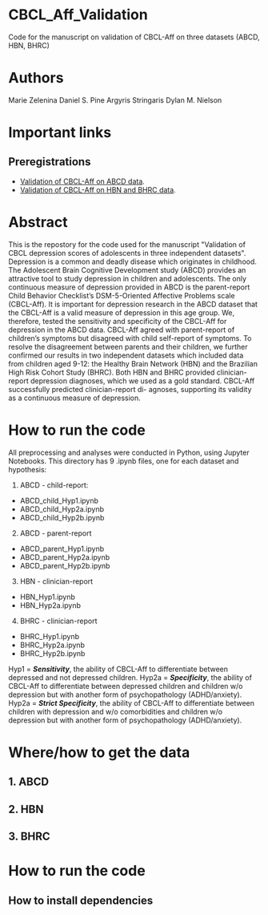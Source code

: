 # CBCL_Aff_Validation

Code for the manuscript on validation of CBCL-Aff on three datasets (ABCD, HBN, BHRC)

# Authors

Marie Zelenina
Daniel S. Pine
Argyris Stringaris
Dylan M. Nielson

# Important links

## Preregistrations
- [Validation of CBCL-Aff on ABCD data](https://osf.io/a93ts/).
- [Validation of CBCL-Aff on HBN and BHRC data](https://osf.io/vw5ek/).

# Abstract

This is the repostory for the code used for the manuscript "Validation of CBCL depression scores of
adolescents in three independent datasets". Depression is a common and deadly disease which originates in childhood. The Adolescent Brain Cognitive Development study (ABCD) provides an attractive tool to study depression in children and adolescents. The only continuous measure of depression provided in ABCD is the parent-report Child Behavior Checklist’s DSM-5-Oriented Affective Problems scale (CBCL-Aff). It is important for depression research in
the ABCD dataset that the CBCL-Aff is a valid measure of depression in this age group. We, therefore, tested the sensitivity and specificity of
the CBCL-Aff for depression in the ABCD data. CBCL-Aff agreed with parent-report of children’s symptoms but disagreed with child self-report
of symptoms. To resolve the disagreement between parents and their children, we further confirmed our results in two independent datasets
which included data from children aged 9-12: the Healthy Brain Network (HBN) and the Brazilian High Risk Cohort Study (BHRC). Both HBN
and BHRC provided clinician-report depression diagnoses, which we used as a gold standard. CBCL-Aff successfully predicted clinician-report di-
agnoses, supporting its validity as a continuous measure of depression.

# How to run the code

All preprocessing and analyses were conducted in Python, using Jupyter Notebooks.
This directory has 9 .ipynb files, one for each dataset and hypothesis:

1. ABCD - child-report:
- ABCD_child_Hyp1.ipynb
- ABCD_child_Hyp2a.ipynb
- ABCD_child_Hyp2b.ipynb

2. ABCD - parent-report
- ABCD_parent_Hyp1.ipynb
- ABCD_parent_Hyp2a.ipynb
- ABCD_parent_Hyp2b.ipynb

3. HBN - clinician-report
- HBN_Hyp1.ipynb
- HBN_Hyp2a.ipynb

4. BHRC - clinician-report
- BHRC_Hyp1.ipynb
- BHRC_Hyp2a.ipynb
- BHRC_Hyp2b.ipynb

Hyp1 = ***Sensitivity***, the ability of CBCL-Aff to differentiate between depressed and not depressed children.
Hyp2a = ***Specificity***, the ability of CBCL-Aff to differentiate between depressed children and children w/o depression but with another form of psychopathology (ADHD/anxiety).
Hyp2a = ***Strict Specificity***, the ability of CBCL-Aff to differentiate between children with depression and w/o comorbidities and children w/o depression but with another form of psychopathology (ADHD/anxiety).

# Where/how to get the data

## 1. ABCD



## 2. HBN

## 3. BHRC

# How to run the code

## How to install dependencies
